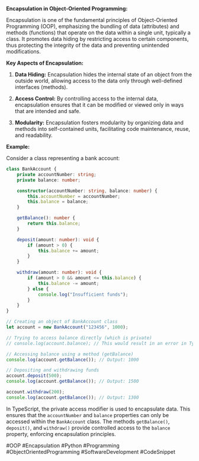 **Encapsulation in Object-Oriented Programming:**

Encapsulation is one of the fundamental principles of Object-Oriented Programming (OOP), emphasizing the bundling of data (attributes) and methods (functions) that operate on the data within a single unit, typically a class. It promotes data hiding by restricting access to certain components, thus protecting the integrity of the data and preventing unintended modifications. 

**Key Aspects of Encapsulation:**

1. **Data Hiding:** Encapsulation hides the internal state of an object from the outside world, allowing access to the data only through well-defined interfaces (methods).

2. **Access Control:** By controlling access to the internal data, encapsulation ensures that it can be modified or viewed only in ways that are intended and safe.

3. **Modularity:** Encapsulation fosters modularity by organizing data and methods into self-contained units, facilitating code maintenance, reuse, and readability.

**Example:**

Consider a class representing a bank account:

```typescript
class BankAccount {
    private accountNumber: string;
    private balance: number;

    constructor(accountNumber: string, balance: number) {
        this.accountNumber = accountNumber;
        this.balance = balance;
    }

    getBalance(): number {
        return this.balance;
    }

    deposit(amount: number): void {
        if (amount > 0) {
            this.balance += amount;
        }
    }

    withdraw(amount: number): void {
        if (amount > 0 && amount <= this.balance) {
            this.balance -= amount;
        } else {
            console.log("Insufficient funds");
        }
    }
}

// Creating an object of BankAccount class
let account = new BankAccount("123456", 1000);

// Trying to access balance directly (which is private)
// console.log(account.balance); // This would result in an error in TypeScript

// Accessing balance using a method (getBalance)
console.log(account.getBalance()); // Output: 1000

// Depositing and withdrawing funds
account.deposit(500);
console.log(account.getBalance()); // Output: 1500

account.withdraw(200);
console.log(account.getBalance()); // Output: 1300
```

In TypeScript, the private access modifier is used to encapsulate data. This ensures that the `accountNumber` and `balance` properties can only be accessed within the `BankAccount` class. The methods `getBalance()`, `deposit()`, and `withdraw()` provide controlled access to the `balance` property, enforcing encapsulation principles.


#OOP #Encapsulation #Python #Programming #ObjectOrientedProgramming #SoftwareDevelopment #CodeSnippet

